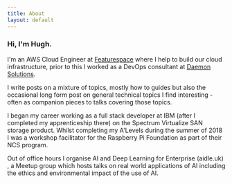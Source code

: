 ```yaml
---
title: About
layout: default
---
```


### Hi, I'm Hugh.

I'm an AWS Cloud Engineer at [Featurespace](featurespace.com) where I help to build our cloud infrastructure, prior to this I worked as a DevOps consultant at [Daemon Solutions](dae.mn).

I write posts on a mixture of topics, mostly how to guides but also the occasional long form post on general technical topics I find interesting - often as companion pieces to talks covering those topics.

I began my career working as a full stack developer at IBM (after I completed my apprenticeship there) on the Spectrum Virtualize SAN storage product. Whilst completing my A'Levels during the summer of 2018 I was a workshop facilitator for the Raspberry Pi Foundation as part of their NCS program. 

Out of office hours I organise AI and Deep Learning for Enterprise (aidle.uk) , a Meetup group which hosts talks on real world applications of AI including the ethics and environmental impact of the use of AI.